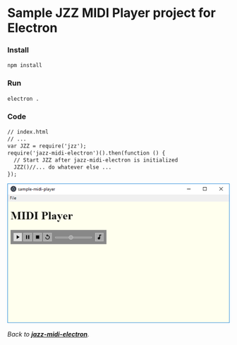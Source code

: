 # Sample JZZ MIDI Player project for Electron

### Install
    npm install

### Run
    electron .

### Code
    // index.html
    // ...
    var JZZ = require('jzz');
    require('jazz-midi-electron')().then(function () {
      // Start JZZ after jazz-midi-electron is initialized
      JZZ()//... do whatever else ...
    });


[![screenshot](screenshot.png)](https://github.com/jazz-soft/jazz-midi-electron/tree/master/sample-midi-piano)


*Back to [**jazz-midi-electron**](https://github.com/jazz-soft/jazz-midi-electron).*
